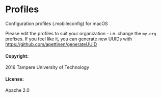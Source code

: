 # Profiles
Configuration profiles (.mobileconfig) for macOS

Please edit the profiles to suit your organization - i.e. change the ```my.org``` prefixes. If you feel like it, you can generate new UUIDs with https://github.com/apettinen/generateUUID 

#### Copyright:
2016 Tampere University of Technology

#### License:
Apache 2.0
